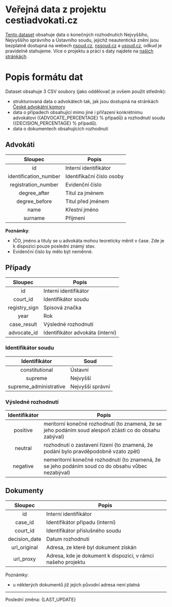 # Veřejná data z projektu cestiadvokati.cz

[Tento dataset](https://{HOST}/public_data) obsahuje data o konečných rozhodnutích
Nejvyššího, Nejvyššího správního a Ústavního soudu, jejichž neautentická znění
jsou bezplatně dostupná na webech [nsoud.cz](http://nsoud.cz),
[nssoud.cz](http://nssoud.cz) a [usoud.cz](http://usoud.cz), odkud je
pravidelně stahujeme. Více o projektu a práci s daty najdete na [našich
stránkách](https://{HOST}/about).

# Popis formátu dat

Dataset obsahuje 3 CSV soubory (jako oddělovač je ovšem použit středník):

- strukturovaná data o advokátech tak, jak jsou dostupná na stránkách [České
  advokátní komory](http://www.cak.cz/)
- data o případech obsahující mimo jiné i přiřazení konkrétnímu advokátovi
  ({ADVOCATE_PERCENTAGE} % případů) a rozhodnutí soudu ({DECISION_PERCENTAGE} % případů).
- data o dokumentech obsahujících rozhodnutí

## Advokáti

|        Sloupec        | Popis                          |
|:---------------------:|--------------------------------|
|         id            | Interní identifikátor          |
| identification_number | Identifikační číslo osoby      |
|  registration_number  | Evidenční číslo                |
|     degree_after      | Titul za jménem                |
|    degree_before      | Titul před jménem              |
|        name           | Křestní jméno                  |
|       surname         | Příjmení                       |

**Poznámky**:

- IČO, jméno a tituly se u advokáta mohou teoreticky měnit v čase. Zde je k
  dispozici pouze poslední známý stav.
- Evidenční číslo by mělo být neměnné.

## Případy

|   Sloupec     | Popis                             |
|:-------------:|---------------------------------- |
|      id       | Interní identifikátor             |
|    court_id   | Identifikátor soudu               |
| registry_sign | Spisová značka                    |
|     year      | Rok                               |
|  case_result  | Výsledné rozhodnutí               |
|  advocate_id  | Identifikátor advokáta (interní)  |

### Identifikátor soudu

|      Identifikátor     | Soud             |
|:----------------------:|------------------|
|     constitutional     | Ústavní          |
|        supreme         | Nejvyšší         |
| supreme_administrative | Nejvyšší správní |


### Výsledné rozhodnutí

| Identifikátor | Popis                                                                                                  |
|:-------------:|--------------------------------------------------------------------------------------------------------|
|    positive   | meritorní konečné rozhodnutí (to znamená, že se jeho podáním soud alespoň zčásti co do obsahu zabýval) |
|    neutral    | rozhodnutí o zastavení řízení (to znamená, že podání bylo pravděpodobně vzato zpět)                    |
|    negative   | nemeritorní konečné rozhodnutí (to znamená, že se jeho podáním soud co do obsahu vůbec nezabýval)      |

## Dokumenty

|   Sloupec     | Popis                                                        |
|:-------------:|--------------------------------------------------------------|
|      id       | Interní identifikátor                                        |
|    case_id    | Identifikátor případu (interní)                              |
|    court_id   | Identifikátor příslušného soudu                              |
| decision_date | Datum rozhodnutí                                             |
| url_original  | Adresa, ze které byl dokument získán                         |
|  url_proxy    | Adresa, kde je dokument k dispozici, v rámci našeho projektu |

Poznámky:

- u některých dokumentů již jejich původní adresa není platná

 ---

 Poslední změna: {LAST_UPDATE}
